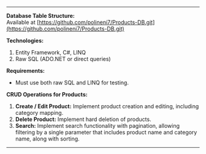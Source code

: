 
---

**Database Table Structure:**  
Available at [https://github.com/polineni7/Products-DB.git](https://github.com/polineni7/Products-DB.git)

**Technologies:**

1. Entity Framework, C#, LINQ
2. Raw SQL (ADO.NET or direct queries)

**Requirements:**

- Must use both raw SQL and LINQ for testing.

**CRUD Operations for Products:**

1. **Create / Edit Product:** Implement product creation and editing, including category mapping.
2. **Delete Product:** Implement hard deletion of products.
3. **Search:** Implement search functionality with pagination, allowing filtering by a single parameter that includes product name and category name, along with sorting.

--- 

